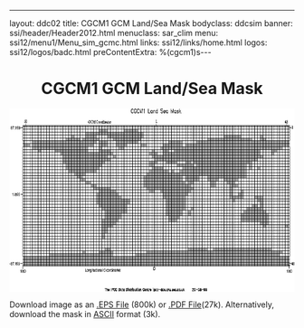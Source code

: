 ---
layout: ddc02
title: CGCM1 GCM Land/Sea Mask
bodyclass: ddcsim
banner: ssi/header/Header2012.html
menuclass: sar_clim
menu: ssi12/menu1/Menu_sim_gcmc.html
links: ssi12/links/home.html
logos: ssi12/logos/badc.html
preContentExtra: %(cgcm1)s---
 <div id="pagetitle">
 <h1 align="center">CGCM1 GCM Land/Sea Mask</h1>
 </div>
 <!-- End of Page Title Block -->
 
 
 <!-- Insert Land/Sea Mask Here -->
 
 
 
 <p align="center"><IMG SRC="cgcm1_landsea.gif" WIDTH="600" HEIGHT="324" ALIGN="middle"></p>
 
 <P>Download image as an <A HREF="cgcm1_landsea.eps">.EPS File</A> (800k) or
 <A HREF="cgcm1_landsea.pdf">.PDF File</A>(27k).  Alternatively, download the mask in
 <A HREF="cgcm1_landsea.txt">ASCII</A> format (3k).</P>
 
 <p>&nbsp;</p>
 
 
 
 <p></p>
 
 <!-- end of center column -->
